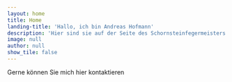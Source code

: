 ```yaml
---
layout: home
title: Home
landing-title: 'Hallo, ich bin Andreas Hofmann'
description: 'Hier sind sie auf der Seite des Schornsteinfegermeisters!'
image: null
author: null
show_tile: false
---
```


Gerne können Sie mich hier kontaktieren
